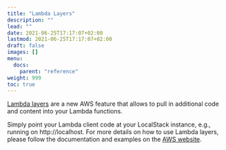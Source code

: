 ```yaml
---
title: "Lambda Layers"
description: ""
lead: ""
date: 2021-06-25T17:17:07+02:00
lastmod: 2021-06-25T17:17:07+02:00
draft: false
images: []
menu: 
  docs:
    parent: "reference"
weight: 999
toc: true
---
```


[Lambda layers](https://docs.aws.amazon.com/lambda/latest/dg/configuration-layers.html) are a new AWS feature that allows to pull in additional code and content into your Lambda functions.

Simply point your Lambda client code at your LocalStack instance, e.g., running on http://localhost. For more details on how to use Lambda layers, please follow the documentation and examples on the [AWS website](https://docs.aws.amazon.com/lambda/latest/dg/configuration-layers.html).
